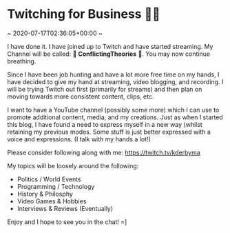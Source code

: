 # Twitching for Business 👾🐙
~ 2020-07-17T02:36:05+00:00 ~

I have done it. I have joined up to Twitch and have started streaming. My Channel will be called: **👾 ConflictingTheories** 🐙. You may now continue breathing.

Since I have been job hunting and have a lot more free time on my hands, I have decided to give my hand at streaming, video blogging, and recording. I will be trying Twitch out first (primarily for streams) and then plan on moving towards more consistent content, clips, etc.

I want to have a YouTube channel (possibly some more) which I can use to promote additional content, media, and my creations. Just as when I started this blog, I have found a need to express myself in a new way (whilst retaining my previous modes. Some stuff is just better expressed with a voice and expressions. (I talk with my hands a lot!)

Please consider following along with me: https://twitch.tv/kderbyma

My topics will be loosely around the following:

- Politics / World Events
- Programming / Technology
- History &amp; Philosphy
- Video Games &amp; Hobbies
- Interviews &amp; Reviews (Eventually)

Enjoy and I hope to see you in the chat! =\]